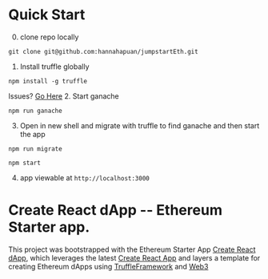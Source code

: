 # Quick Start
0. clone repo locally
```
git clone git@github.com:hannahapuan/jumpstartEth.git
```
1. Install truffle globally
```
npm install -g truffle
```
Issues? [Go Here](https://docs.npmjs.com/getting-started/installing-npm-packages-globally)
2. Start ganache
```
npm run ganache
```
3. Open in new shell and migrate with truffle to find ganache and then start the app
```
npm run migrate
```
```
npm start
```
4. app viewable at `http://localhost:3000`

# Create React dApp -- Ethereum Starter app.

This project was bootstrapped with the Ethereum Starter App [Create React dApp](https://github.com/mjhm/create-react-dapp), which leverages the latest [Create React App](./REACT.md) and layers a template for creating Ethereum dApps using [TruffleFramework](http://truffleframework.com/docs/) and [Web3](https://github.com/ethereum/wiki/wiki/JavaScript-API)
